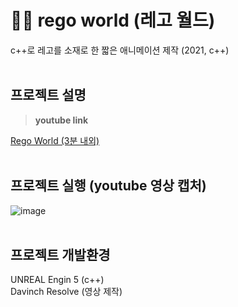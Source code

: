 # 🙎‍♂️ rego world (레고 월드)
c++로 레고를 소재로 한 짧은 애니메이션 제작 (2021, c++)
<br><br>

## 프로젝트 설명
> **youtube link**

[Rego World (3분 내외)](https://www.youtube.com/watch?v=rPEAUjF2jpQ)
<br><br>

## 프로젝트 실행 (youtube 영상 캡처)
![image](https://user-images.githubusercontent.com/106156087/193296220-1061675d-cb6f-4521-8283-709b0d0c9bf9.png)
<br><br>

## 프로젝트 개발환경
UNREAL Engin 5 (c++)<br>
Davinch Resolve (영상 제작)
